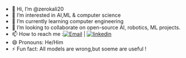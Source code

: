 - 👋 Hi, I’m @zerokali20
- 👀 I’m interested in AI,ML & computer science
- 🌱 I’m currently learning computer engineering
- 💞️ I’m looking to collaborate on open-source AI, robotics, ML projects.
- 📫 How to reach me :[![Email](https://img.shields.io/badge/Email-Contact-red?style=flat&logo=gmail)](2003zerokali@gmail.com) | [![linkedin](https://img.shields.io/badge/LinkedIn-Profile-blue)](https://www.linkedin.com/in/bhagya-karunanayake-b52085270/)
- 😄 Pronouns: He/Him
- ⚡ Fun fact: All models are wrong,but soeme are useful !

<!---
zerokali20/zerokali20 is a ✨ special ✨ repository because its `README.md` (this file) appears on your GitHub profile.
You can click the Preview link to take a look at your changes.
--->

